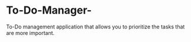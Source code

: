 # To-Do-Manager-
To-Do management application that allows you to prioritize the tasks that are more important.


